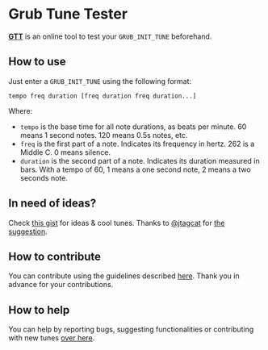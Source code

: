 # Grub Tune Tester

[**GTT**](https://breadmaker.github.io/grub-tune-tester/) is an online tool to test your `GRUB_INIT_TUNE` beforehand.

## How to use

Just enter a `GRUB_INIT_TUNE` using the following format:

`tempo freq duration [freq duration freq duration...]`

Where:

 - `tempo` is the base time for all note durations, as beats per minute. 60 means 1 second notes. 120 means 0.5s notes, etc.
 - `freq` is the first part of a note. Indicates its frequency in hertz. 262 is a Middle C. 0 means silence.
 - `duration` is the second part of a note. Indicates its duration measured in bars. With a tempo of 60, 1 means a one second note, 2 means a two seconds note.

## In need of ideas?

Check [this gist](https://gist.github.com/ArtBIT/cfb030c0791b42330381acce33f82ca0) for ideas & cool tunes. Thanks to [@jtagcat](https://github.com/jtagcat) for [the suggestion](https://github.com/BreadMaker/grub-tune-tester/issues/8).

## How to contribute

You can contribute using the guidelines described [here](https://github.com/BreadMaker/grub-tune-tester/CONTRIBUTING.md). Thank you in advance for your contributions.

## How to help

You can help by reporting bugs, suggesting functionalities or contributing with
new tunes [over here](https://github.com/BreadMaker/grub-tune-tester/issues/new).
